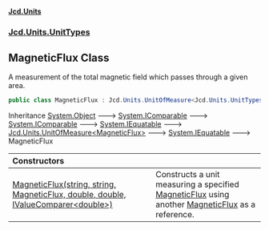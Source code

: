 #### [Jcd.Units](index.md 'index')
### [Jcd.Units.UnitTypes](Jcd.Units.UnitTypes.md 'Jcd.Units.UnitTypes')

## MagneticFlux Class

A measurement of the total magnetic field which passes through a given area.

```csharp
public class MagneticFlux : Jcd.Units.UnitOfMeasure<Jcd.Units.UnitTypes.MagneticFlux>
```

Inheritance [System.Object](https://docs.microsoft.com/en-us/dotnet/api/System.Object 'System.Object') &#129106; [System.IComparable](https://docs.microsoft.com/en-us/dotnet/api/System.IComparable 'System.IComparable') &#129106; [System.IComparable](https://docs.microsoft.com/en-us/dotnet/api/System.IComparable 'System.IComparable') &#129106; [System.IEquatable](https://docs.microsoft.com/en-us/dotnet/api/System.IEquatable 'System.IEquatable') &#129106; [Jcd.Units.UnitOfMeasure&lt;](Jcd.Units.UnitOfMeasure_TUnit_.md 'Jcd.Units.UnitOfMeasure<TUnit>')[MagneticFlux](Jcd.Units.UnitTypes.MagneticFlux.md 'Jcd.Units.UnitTypes.MagneticFlux')[&gt;](Jcd.Units.UnitOfMeasure_TUnit_.md 'Jcd.Units.UnitOfMeasure<TUnit>') &#129106; [System.IEquatable](https://docs.microsoft.com/en-us/dotnet/api/System.IEquatable 'System.IEquatable') &#129106; MagneticFlux

| Constructors | |
| :--- | :--- |
| [MagneticFlux(string, string, MagneticFlux, double, double, IValueComparer&lt;double&gt;)](Jcd.Units.UnitTypes.MagneticFlux.MagneticFlux(string,string,Jcd.Units.UnitTypes.MagneticFlux,double,double,Jcd.Units.IValueComparer_double_).md 'Jcd.Units.UnitTypes.MagneticFlux.MagneticFlux(string, string, Jcd.Units.UnitTypes.MagneticFlux, double, double, Jcd.Units.IValueComparer<double>)') | Constructs a unit measuring a specified [MagneticFlux](Jcd.Units.UnitTypes.MagneticFlux.md 'Jcd.Units.UnitTypes.MagneticFlux') using another [MagneticFlux](Jcd.Units.UnitTypes.MagneticFlux.md 'Jcd.Units.UnitTypes.MagneticFlux') as a reference. |

